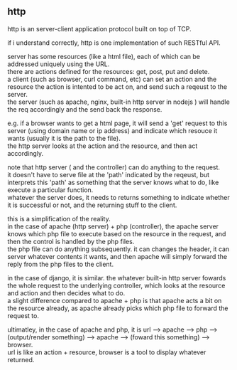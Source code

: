 http
---------------

http is an server-client application protocol built on top of TCP.

if i understand correctly, http is one implementation of such RESTful API.

server has some resources (like a html file), each of which can be addressed uniquely using the URL.  
there are actions defined for the resources: get, post, put and delete.  
a client (such as browser, curl command, etc) can set an action and the resource the action is intented to be act on, 
and send such a reqeust to the server.  
the server (such as apache, nginx, built-in http server in nodejs ) will handle the req accordingly and the send back the response.
 
e.g. if a browser wants to get a html page, it will send a 'get' request to this server (using domain name or ip address) and indicate which resouce it wants (usually it is the path to the file).  
the http server looks at the action and the resource, and then act accordingly.  

note that http server ( and the controller) can do anything to the request.  
it doesn't have to serve file at the 'path' indicated by the reqeust, 
but interprets this 'path' as something that the server knows what to do, like execute a particular function.  
whatever the server does, it needs to returns something to indicate whether it is successful or not, and the returning stuff to the client.

this is a simplification of the reality.  
in the case of apache (http server) + php (controller), 
the apache server knows which php file to execute based on the resource in the request,
and then the control is handled by the php files.  
the php file can do anything subsequently.
it can changes the header, it can server whatever contents it wants,
and then apache will simply forward the reply from the php files to the client.

in the case of django, it is similar.
the whatever built-in http server fowards the whole request to the underlying controller,
which looks at the resource and action and then decides what to do.  
a slight difference compared to apache + php is that apache acts a bit on the resource already, 
as apache already picks which php file to forward the request to.

ultimatley, in the case of apache and php, it is
url --> apache --> php --> (output/render something) --> apache --> (foward this something) --> browser.  
url is like an action + resource, browser is a tool to display whatever returned.
